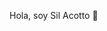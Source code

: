 
Hola, soy Sil Acotto 👋
<!--
**silacotto/silacotto** is a ✨ _special_ ✨ repository because its `README.md` (this file) appears on your GitHub profile.

